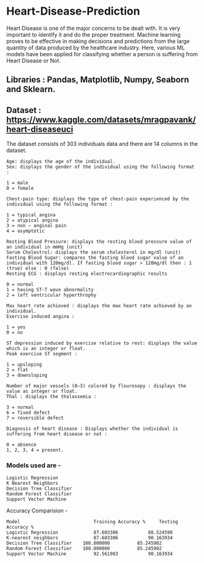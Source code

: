 # Heart-Disease-Prediction
Heart Disease is one of the major concerns to be dealt with. It is very important to identify it and do the proper treatment. Machine learning proves to be effective in making decisions and predictions from the large quantity of data produced by the healthcare industry.
Here, various ML models have been applied for classifying whether a person is suffering from Heart Disease or Not. 

## Libraries :  Pandas, Matplotlib, Numpy, Seaborn and Sklearn.

## Dataset : https://www.kaggle.com/datasets/mragpavank/heart-diseaseuci
The dataset consists of 303 individuals data and there are 14 columns in the dataset.

    Age: displays the age of the individual.
    Sex: displays the gender of the individual using the following format :

    1 = male
    0 = female

    Chest-pain type: displays the type of chest-pain experienced by the individual using the following format :

    1 = typical angina
    2 = atypical angina
    3 = non — anginal pain
    4 = asymptotic

    Resting Blood Pressure: displays the resting blood pressure value of an individual in mmHg (unit)
    Serum Cholestrol: displays the serum cholesterol in mg/dl (unit)
    Fasting Blood Sugar: compares the fasting blood sugar value of an individual with 120mg/dl. If fasting blood sugar > 120mg/dl then : 1 (true) else : 0 (false)
    Resting ECG : displays resting electrocardiographic results

    0 = normal
    1 = having ST-T wave abnormality
    2 = left ventricular hyperthrophy

    Max heart rate achieved : displays the max heart rate achieved by an individual.
    Exercise induced angina :

    1 = yes
    0 = no

    ST depression induced by exercise relative to rest: displays the value which is an integer or float.
    Peak exercise ST segment :

    1 = upsloping
    2 = flat
    3 = downsloping

    Number of major vessels (0–3) colored by flourosopy : displays the value as integer or float.
    Thal : displays the thalassemia :

    3 = normal
    6 = fixed defect
    7 = reversible defect

    Diagnosis of heart disease : Displays whether the individual is suffering from heart disease or not :

    0 = absence
    1, 2, 3, 4 = present.

### Models used are - 
    Logistic Regression
    K Nearest Neighbors
    Decision Tree Classifier
    Random Forest Classifier
    Support Vector Machine

Accuracy Comparision - 

 	Model 	                        Training Accuracy % 	Testing Accuracy %
	Logistic Regression 	        87.603306 	        88.524590
	K-nearest neighbors 	        87.603306 	        90.163934
 	Decision Tree Classifier 	100.000000 	        85.245902
 	Random Forest Classifier 	100.000000 	        85.245902
 	Support Vector Machine 	        92.561983 	        90.163934
